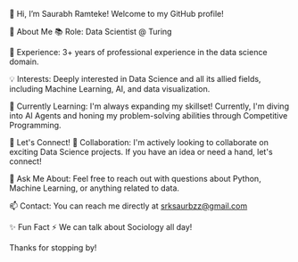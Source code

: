 👋 Hi, I’m Saurabh Ramteke!
Welcome to my GitHub profile! 

🚀 About Me
📚 Role: Data Scientist @ Turing

👀 Experience: 3+ years of professional experience in the data science domain.

💡 Interests: Deeply interested in Data Science and all its allied fields, including Machine Learning, AI, and data visualization.

🌱 Currently Learning: I'm always expanding my skillset! Currently, I'm diving into AI Agents and honing my problem-solving abilities through Competitive Programming.

🤝 Let's Connect!
💞️ Collaboration: I'm actively looking to collaborate on exciting Data Science projects. If you have an idea or need a hand, let's connect!

💬 Ask Me About: Feel free to reach out with questions about Python, Machine Learning, or anything related to data.

📫 Contact: You can reach me directly at srksaurbzz@gmail.com

✨ Fun Fact
⚡ We can talk about Sociology all day!

Thanks for stopping by!
